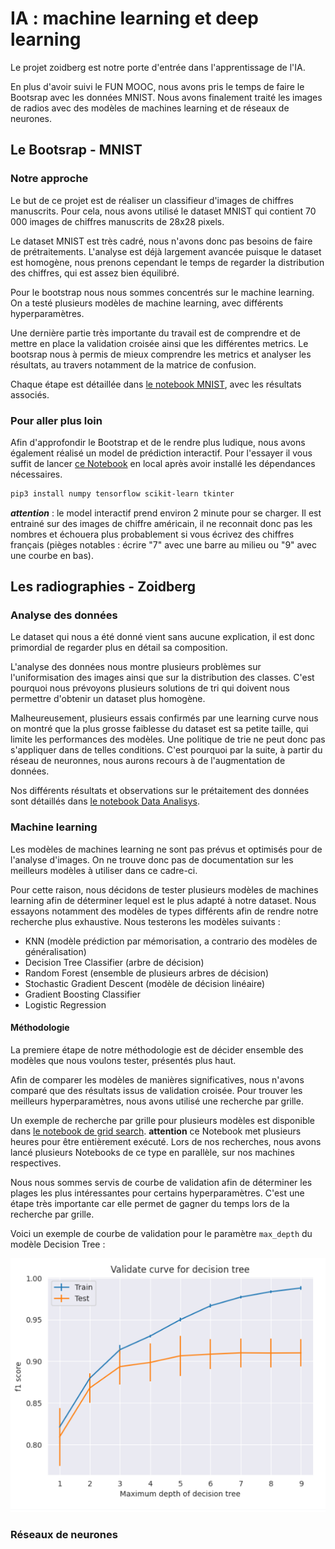 # IA : machine learning et deep learning

Le projet zoidberg est notre porte d'entrée dans l'apprentissage de l'IA.

En plus d'avoir suivi le FUN MOOC, nous avons pris le temps de faire le Bootsrap avec les données MNIST. Nous avons finalement traité les images de radios avec des modèles de machines learning et de réseaux de neurones.

## Le Bootsrap - MNIST

### Notre approche

Le but de ce projet est de réaliser un classifieur d'images de chiffres manuscrits. Pour cela, nous avons utilisé le dataset MNIST qui contient 70 000 images de chiffres manuscrits de 28x28 pixels.

Le dataset MNIST est très cadré, nous n'avons donc pas besoins de faire de prétraitements. 
L'analyse est déjà largement avancée puisque le dataset est homogène, nous prenons cependant le temps de regarder la distribution des chiffres, qui est assez bien équilibré.

Pour le bootstrap nous nous sommes concentrés sur le machine learning. On a testé plusieurs modèles de machine learning, avec différents hyperparamètres.

Une dernière partie très importante du travail est de comprendre et de mettre en place la validation croisée ainsi que les différentes metrics. 
Le bootsrap nous à permis de mieux comprendre les metrics et analyser les résultats, au travers notamment de la matrice de confusion.

Chaque étape est détaillée dans [le notebook MNIST](MNIST.ipynb), avec les résultats associés.

### Pour aller plus loin

Afin d'approfondir le Bootstrap et de le rendre plus ludique, nous avons également réalisé un model de prédiction interactif. 
Pour l'essayer il vous suffit de lancer [ce Notebook](MNIST_interactif.ipynb) en local après avoir installé les dépendances nécessaires.
```bash 
pip3 install numpy tensorflow scikit-learn tkinter
```
***attention*** : le model interactif prend environ 2 minute pour se charger. 
Il est entrainé sur des images de chiffre américain, il ne reconnait donc pas les nombres et échouera plus probablement 
si vous écrivez des chiffres français (pièges notables : écrire "7" avec une barre au milieu ou "9" avec une courbe en bas).

## Les radiographies - Zoidberg

### Analyse des données

Le dataset qui nous a été donné vient sans aucune explication, il est donc primordial de regarder plus en détail sa composition.

L'analyse des données nous montre plusieurs problèmes sur l'uniformisation des images ainsi que sur la distribution des classes. 
C'est pourquoi nous prévoyons plusieurs solutions de tri qui doivent nous permettre d'obtenir un dataset plus homogène.

Malheureusement, plusieurs essais confirmés par une learning curve nous on montré que la plus grosse faiblesse du dataset est sa petite taille, qui limite les performances des modèles.
Une politique de trie ne peut donc pas s'appliquer dans de telles conditions. C'est pourquoi par la suite, à partir du réseau de neuronnes, nous aurons recours à de l'augmentation de données.

Nos différents résultats et observations sur le prétaitement des données sont détaillés dans [le notebook Data Analisys](DEV_810_XRay_Data_analysis.ipynb).

### Machine learning

Les modèles de machines learning ne sont pas prévus et optimisés pour de l'analyse d'images. 
On ne trouve donc pas de documentation sur les meilleurs modèles à utiliser dans ce cadre-ci.

Pour cette raison, nous décidons de tester plusieurs modèles de machines learning afin de déterminer lequel est le plus adapté à notre dataset. Nous essayons notamment des modèles de types différents afin de rendre notre recherche plus exhaustive.
Nous testerons les modèles suivants :
- KNN (modèle prédiction par mémorisation, a contrario des modèles de généralisation)
- Decision Tree Classifier (arbre de décision)
- Random Forest (ensemble de plusieurs arbres de décision)
- Stochastic Gradient Descent (modèle de décision linéaire)
- Gradient Boosting Classifier
- Logistic Regression

#### Méthodologie

La premiere étape de notre méthodologie est de décider ensemble des modèles que nous voulons tester, présentés plus haut.

Afin de comparer les modèles de manières significatives, nous n'avons comparé que des résultats issus de validation croisée. 
Pour trouver les meilleurs hyperparamètres, nous avons utilisé une recherche par grille.

Un exemple de recherche par grille pour plusieurs modèles est disponible dans [le notebook de grid search](grid_search_results.ipynb). **attention** ce Notebook met plusieurs heures pour être entièrement exécuté. Lors de nos recherches, nous avons lancé plusieurs Notebooks de ce type en parallèle, sur nos machines respectives.

Nous nous sommes servis de courbe de validation afin de déterminer les plages les plus intéressantes pour certains hyperparamètres.
C'est une étape très importante car elle permet de gagner du temps lors de la recherche par grille.

Voici un exemple de courbe de validation pour le paramètre `max_depth` du modèle Decision Tree :


![Courbe de validation](img/validation_curve_max_depth.png)

### Réseaux de neurones


